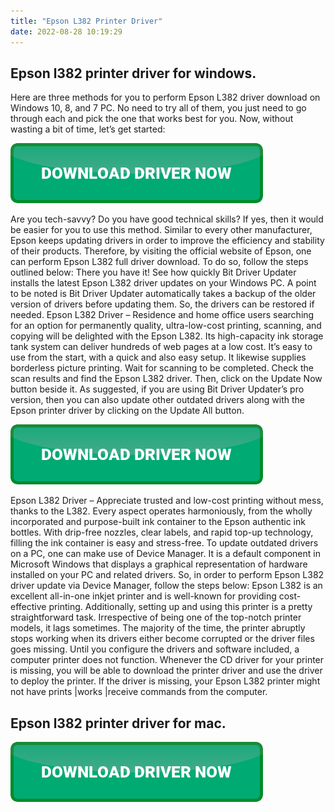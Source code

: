 ```yaml
---
title: "Epson L382 Printer Driver"
date: 2022-08-28 10:19:29
---
```


## Epson l382 printer driver for windows.

Here are three methods for you to perform Epson L382 driver download on Windows 10, 8, and 7 PC. No need to try all of them, you just need to go through each and pick the one that works best for you. Now, without wasting a bit of time, let’s get started:

[![button](https://github.com/driverbay/driverbay.github.io/blob/main/dlbutton.png?raw=true)](https://printerpatch.com/download-printer-driver)


Are you tech-savvy? Do you have good technical skills? If yes, then it would be easier for you to use this method. Similar to every other manufacturer, Epson keeps updating drivers in order to improve the efficiency and stability of their products. Therefore, by visiting the official website of Epson, one can perform Epson L382 full driver download. To do so, follow the steps outlined below:
There you have it! See how quickly Bit Driver Updater installs the latest Epson L382 driver updates on your Windows PC. A point to be noted is Bit Driver Updater automatically takes a backup of the older version of drivers before updating them. So, the drivers can be restored if needed.
Epson L382 Driver – Residence and home office users searching for an option for permanently quality, ultra-low-cost printing, scanning, and copying will be delighted with the Epson L382. Its high-capacity ink storage tank system can deliver hundreds of web pages at a low cost. It’s easy to use from the start, with a quick and also easy setup. It likewise supplies borderless picture printing.
Wait for scanning to be completed. Check the scan results and find the Epson L382 driver. Then, click on the Update Now button beside it. As suggested, if you are using Bit Driver Updater’s pro version, then you can also update other outdated drivers along with the Epson printer driver by clicking on the Update All button.

[![button](https://github.com/driverbay/driverbay.github.io/blob/main/dlbutton.png?raw=true)](https://printerpatch.com/download-printer-driver)


Epson L382 Driver – Appreciate trusted and low-cost printing without mess, thanks to the L382. Every aspect operates harmoniously, from the wholly incorporated and purpose-built ink container to the Epson authentic ink bottles. With drip-free nozzles, clear labels, and rapid top-up technology, filling the ink container is easy and stress-free.
To update outdated drivers on a PC, one can make use of Device Manager. It is a default component in Microsoft Windows that displays a graphical representation of hardware installed on your PC and related drivers. So, in order to perform Epson L382 driver update via Device Manager, follow the steps below:
Epson L382 is an excellent all-in-one inkjet printer and is well-known for providing cost-effective printing. Additionally, setting up and using this printer is a pretty straightforward task. Irrespective of being one of the top-notch printer models, it lags sometimes. The majority of the time, the printer abruptly stops working when its drivers either become corrupted or the driver files goes missing.
Until you configure the drivers and software included, a computer printer does not function. Whenever the CD driver for your printer is missing, you will be able to download the printer driver and use the driver to deploy the printer. If the driver is missing, your Epson L382 printer might not have prints |works |receive commands from the computer.

## Epson l382 printer driver for mac.



[![button](https://github.com/driverbay/driverbay.github.io/blob/main/dlbutton.png?raw=true)](https://printerpatch.com/download-printer-driver)